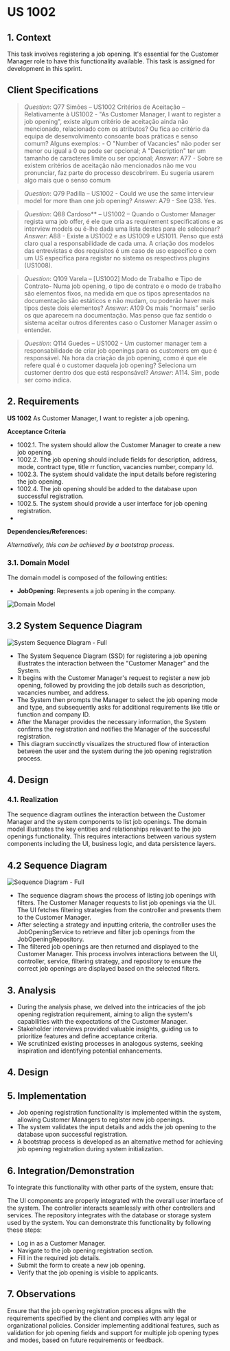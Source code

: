 # US 1002

## 1. Context

This task involves registering a job opening.
It's essential for the Customer Manager role to have this functionality available.
This task is assigned for development in this sprint.

## Client Specifications

> *Question*: Q77 Simões – US1002 Critérios de Aceitação – Relativamente à US1002 - "As Customer Manager, I want to
> register a job opening",
> existe algum critério de aceitação ainda não mencionado, relacionado com os atributos? Ou fica ao critério da equipa
> de
> desenvolvimento consoante boas práticas e senso comum? Alguns exemplos: - O "Number of Vacancies" não poder ser menor
> ou igual a 0 ou pode ser opcional;
> A "Description" ter um tamanho de caracteres limite ou ser opcional;
> *Answer*: A77 - Sobre se existem critérios de aceitação não mencionados não me vou pronunciar, faz parte do processo
> descobrirem.
> Eu sugeria usarem algo mais que o senso comum

> *Question*: Q79 Padilla – US1002 - Could we use the same interview model for more than one job opening?
> *Answer*: A79 - See Q38. Yes.

> *Question*: Q88 Cardoso** – US1002 – Quando o Customer Manager regista uma job offer, é ele que cria as requirement
> specifications e
> as interview models ou é-lhe dada uma lista destes para ele selecionar?
> *Answer*: A88 - Existe a US1002 e as US1009 e US1011. Penso que está claro qual a responsabilidade de cada uma.
> A criação dos modelos das entrevistas e dos requisitos é um caso de uso especifico e com um US especifica para
> registar no sistema os respectivos plugins (US1008).

> *Question*: Q109 Varela – [US1002] Modo de Trabalho e Tipo de Contrato- Numa job opening,
> o tipo de contrato e o modo de trabalho são elementos fixos, na medida em que os tipos apresentados na documentação
> são estáticos e não mudam, ou poderão haver mais tipos deste dois elementos?
> *Answer*: A109 Os mais “normais” serão os que aparecem na documentação.
> Mas penso que faz sentido o sistema aceitar outros diferentes caso o Customer Manager assim o entender.

> *Question*: Q114 Guedes – US1002 - Um customer manager tem a responsabilidade de criar job openings para os customers
> em que é responsável. Na hora da criação da job opening, como é que ele refere qual é o customer daquela job opening?
> Seleciona um customer dentro dos que está responsável?
> *Answer*: A114. Sim, pode ser como indica.

## 2. Requirements

**US 1002** As Customer Manager, I want to register a job opening.

**Acceptance Criteria**

* 1002.1. The system should allow the Customer Manager to create a new job opening.
* 1002.2. The job opening should include fields for description, address, mode, contract type, title rr function,
  vacancies number, company Id.
* 1002.3. The system should validate the input details before registering the job opening.
* 1002.4. The job opening should be added to the database upon successful registration.
* 1002.5. The system should provide a user interface for job opening registration.
*

**Dependencies/References:**

*Alternatively, this can be achieved by a bootstrap process.*

### 3.1. Domain Model

The domain model is composed of the following entities:

- **JobOpening**: Represents a job opening in the company.

![Domain Model](C:\Users\gonca\IdeaProjects\sem4pi-23-24-2dh3\docs\sprintB\1002\svg\1002-domain-model.png)

## 3.2 System Sequence Diagram

![System Sequence Diagram - Full](C:\Users\gonca\IdeaProjects\sem4pi-23-24-2dh3\docs\sprintB\1002\svg\1002-system-sequence-diagram-System_Sequence_Diagram__SSD____Register_job_opening.png)

- The System Sequence Diagram (SSD) for registering a job opening illustrates the interaction between the "Customer Manager" 
and the System. 
- It begins with the Customer Manager's request to register a new job opening, 
followed by providing the job details such as description, vacancies number, and address. 
- The System then prompts the Manager to select the job opening mode and type, and subsequently asks for additional requirements 
like title or function and company ID. 
- After the Manager provides the necessary information, the System confirms the registration and notifies 
the Manager of the successful registration. 
- This diagram succinctly visualizes the structured flow of interaction between the user and the system during the job opening registration process.

## 4. Design

### 4.1. Realization

The sequence diagram outlines the interaction between the Customer Manager and the system components to list job
openings.
The domain model illustrates the key entities and relationships relevant to the job openings functionality.
This requires interactions between various system components including the UI, business logic,
and data persistence layers.

## 4.2 Sequence Diagram

![Sequence Diagram - Full](C:\Users\gonca\IdeaProjects\sem4pi-23-24-2dh3\docs\sprintB\1002\svg\1002-sequence-diagram-Register_Job_Opening___Sequence_Diagram.png)

- The sequence diagram shows the process of listing job openings with filters.
  The Customer Manager requests to list job openings via the UI.
  The UI fetches filtering strategies from the controller and presents them to the Customer Manager.
- After selecting a strategy and inputting criteria, the controller uses the JobOpeningService to retrieve and
  filter job openings from the JobOpeningRepository.
- The filtered job openings are then returned and displayed to the Customer Manager.
  This process involves interactions between the UI, controller, service, filtering strategy,
  and repository to ensure the correct job openings are displayed based on the selected filters.

## 3. Analysis

- During the analysis phase, we delved into the intricacies of the job opening registration requirement,
  aiming to align the system's capabilities with the expectations of the Customer Manager.
- Stakeholder interviews provided valuable insights,
  guiding us to prioritize features and define acceptance criteria.
- We scrutinized existing processes in analogous systems,
  seeking inspiration and identifying potential enhancements.

## 4. Design

## 5. Implementation

- Job opening registration functionality is implemented within the system,
  allowing Customer Managers to register new job openings.
- The system validates the input details and adds the job opening to the
  database upon successful registration.
- A bootstrap process is developed as an alternative method for achieving job
  opening registration during system initialization.

## 6. Integration/Demonstration

To integrate this functionality with other parts of the system, ensure that:

The UI components are properly integrated with the overall user interface of the system.
The controller interacts seamlessly with other controllers and services.
The repository integrates with the database or storage system used by the system.
You can demonstrate this functionality by following these steps:

- Log in as a Customer Manager.
- Navigate to the job opening registration section.
- Fill in the required job details.
- Submit the form to create a new job opening.
- Verify that the job opening is visible to applicants.

## 7. Observations

Ensure that the job opening registration process aligns with the requirements specified by the client and complies with
any legal or organizational policies.
Consider implementing additional features, such as validation for job opening fields and support for
multiple job opening types and modes, based on future requirements or feedback.